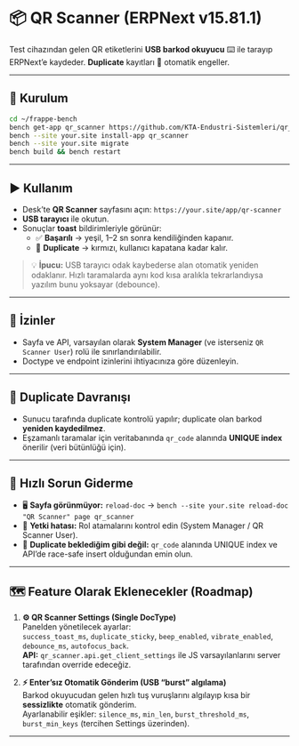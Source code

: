 # 📦 QR Scanner (ERPNext v15.81.1)

Test cihazından gelen QR etiketlerini **USB barkod okuyucu** ⌨️ ile tarayıp ERPNext’e kaydeder. **Duplicate** kayıtları 🚫 otomatik engeller.

---

## 🧰 Kurulum
```bash
cd ~/frappe-bench
bench get-app qr_scanner https://github.com/KTA-Endustri-Sistemleri/qr_scanner.git
bench --site your.site install-app qr_scanner
bench --site your.site migrate
bench build && bench restart
```

---

## ▶️ Kullanım
- Desk’te **QR Scanner** sayfasını açın: `https://your.site/app/qr-scanner`  
- **USB tarayıcı** ile okutun.  
- Sonuçlar **toast** bildirimleriyle görünür:  
  - ✅ **Başarılı** → yeşil, 1–2 sn sonra kendiliğinden kapanır.  
  - 🔁 **Duplicate** → kırmızı, kullanıcı kapatana kadar kalır.

> 💡 **İpucu:** USB tarayıcı odak kaybederse alan otomatik yeniden odaklanır. Hızlı taramalarda aynı kod kısa aralıkla tekrarlandıysa yazılım bunu yoksayar (debounce).

---

## 🔐 İzinler
- Sayfa ve API, varsayılan olarak **System Manager** (ve isterseniz `QR Scanner User`) rolü ile sınırlandırılabilir.
- Doctype ve endpoint izinlerini ihtiyacınıza göre düzenleyin.

---

## 🧪 Duplicate Davranışı
- Sunucu tarafında duplicate kontrolü yapılır; duplicate olan barkod **yeniden kaydedilmez**.  
- Eşzamanlı taramalar için veritabanında `qr_code` alanında **UNIQUE index** önerilir (veri bütünlüğü için).

---

## 🧩 Hızlı Sorun Giderme
- 🖥️ **Sayfa görünmüyor:** `reload-doc` → `bench --site your.site reload-doc "QR Scanner" page qr_scanner`  
- 🔑 **Yetki hatası:** Rol atamalarını kontrol edin (System Manager / QR Scanner User).   
- 🔁 **Duplicate beklediğim gibi değil:** `qr_code` alanında UNIQUE index ve API’de race-safe insert olduğundan emin olun.

---

## 🗺️ Feature Olarak Eklenecekler (Roadmap)
1. **⚙️ QR Scanner Settings (Single DocType)**  
   Panelden yönetilecek ayarlar:  
   `success_toast_ms`, `duplicate_sticky`, `beep_enabled`, `vibrate_enabled`, `debounce_ms`, `autofocus_back`.  
   **API:** `qr_scanner.api.get_client_settings` ile JS varsayılanlarını server tarafından override edeceğiz.

2. **⚡ Enter’sız Otomatik Gönderim (USB “burst” algılama)**  
   Barkod okuyucudan gelen hızlı tuş vuruşlarını algılayıp kısa bir **sessizlikte** otomatik gönderim.  
   Ayarlanabilir eşikler: `silence_ms`, `min_len`, `burst_threshold_ms`, `burst_min_keys` (tercihen Settings üzerinden).

---